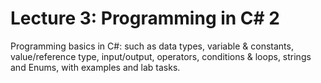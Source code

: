 # Lecture 3: Programming in C# 2

Programming basics in C#: such as data types, variable & constants, value/reference type, input/output, operators, conditions & loops, strings and Enums, with examples and lab tasks.


